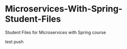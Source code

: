 # Microservices-With-Spring-Student-Files
Student Files for Microservices with Spring course

test push